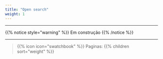```yaml
---
title: "Open search"
weight: 1
---
```



---

{{% notice style="warning" %}}
Em construção
{{% /notice %}}

---
> {{% icon icon="swatchbook" %}} Paginas:
> {{% children sort="weight" %}}
